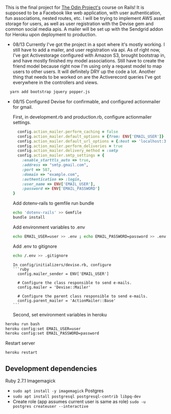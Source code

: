 This is the final project for [The Odin Project's](https://theodinproject.com) course on Rails! It is supposed to be a Facebook like web application, with user authentication, fun associations, nested routes, etc. I will be trying to implement AWS asset storage for users, as well as user registration with the Devise gem and common social media apis. A mailer will be set up with the Sendgrid addon for Heroku upon deployment to production.

- 08/13
  Currently I've got the project in a spot where it's mostly working. I still have to add a mailer, and user registration via api. As of right now, I've got Activestorage configured with Amazon S3, brought bootstrap in, and have mostly finished my model associations. Still have to create the friend model because right now I'm using only a request model to map users to other users. It will definitely DRY up the code a lot. Another thing that needs to be worked on are the Activerecord queries I've got everywhere in the controllers and views.

```bash
  yarn add bootstrap jquery popper.js
```

- 08/15
  Configured Devise for confirmable, and configured actionmailer for gmail.

  First, in development.rb and production.rb, configure actionmailer settings.

  ```ruby
    config.action_mailer.perform_caching = false
    config.action_mailer.default_options = {from: ENV['EMAIL_USER']}
    config.action_mailer.default_url_options = {:host => 'localhost:3000'}
    config.action_mailer.perform_deliveries = true
    config.action_mailer.delivery_method = :smtp
    config.action_mailer.smtp_settings = {
      :enable_starttls_auto => true,
      :address => "smtp.gmail.com",
      :port => 587,
      :domain => "example.com",
      :authentication => :login,
      :user_name => ENV['EMAIL_USER'],
      :password => ENV['EMAIL_PASSWORD']
  }
  ```

  Add dotenv-rails to gemfile run bundle

  ```bash
  echo 'dotenv-rails' >> Gemfile
  bundle install
  ```

  Add environment variables to .env

  ```bash
  echo EMAIL_USER=user >> .env ; echo EMAIL_PASSWORD=password >> .env
  ```

  Add .env to gitignore

  ```bash
  echo /.env >> .gitignore
  ```

      In config/initializers/devise.rb, configure
      ```ruby
        config.mailer_sender = ENV['EMAIL_USER']

        # Configure the class responsible to send e-mails.
        config.mailer = 'Devise::Mailer'

        # Configure the parent class responsible to send e-mails.
        config.parent_mailer = 'ActionMailer::Base'
      ```

  Second, set environment variables in heroku

```bash
heroku run bash
heroku config:set EMAIL_USER=user
heroku config:set EMAIL_PASSWORD=password
```

Restart server

```bash
heroku restart
```

## Development dependencies

Ruby 2.7.1
Imagemagick

- `sudo apt install -y imagemagick`
  Postgres
- `sudo apt install postgresql postgresql-contrib libpq-dev`
- Create role (app assumes current user is same as role)
  `sudo -u postgres createuser --interactive`
